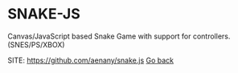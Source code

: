 # SNAKE-JS

 Canvas/JavaScript based Snake Game with support
 for controllers. (SNES/PS/XBOX) 

 SITE: https://github.com/aenany/snake.js
 [Go back](https://portable-linux-apps.github.io/apps.html)
